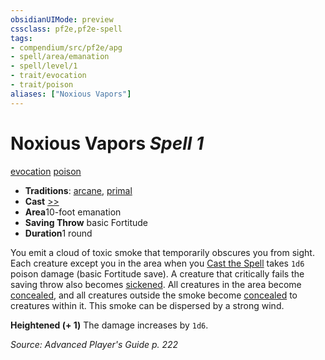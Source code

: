 ```yaml
---
obsidianUIMode: preview
cssclass: pf2e,pf2e-spell
tags:
- compendium/src/pf2e/apg
- spell/area/emanation
- spell/level/1
- trait/evocation
- trait/poison
aliases: ["Noxious Vapors"]
---
```

# Noxious Vapors *Spell 1*   
[evocation](../../rules/traits/evocation.md)  [poison](../../rules/traits/poison.md)  

- **Traditions**: [arcane](../../rules/traits/arcane.md), [primal](../../rules/traits/primal.md)
- **Cast** [>>](../../rules/core-rulebook/chapter-9-playing-the-game.md#Actions "Two-Action") 
- **Area**10-foot emanation
- **Saving Throw**  basic Fortitude
- **Duration**1 round

You emit a cloud of toxic smoke that temporarily obscures you from sight. Each creature except you in the area when you [Cast the Spell](../../rules/actions/cast-a-spell.md) takes `1d6` poison damage (basic Fortitude save). A creature that critically fails the saving throw also becomes [sickened](../../rules/conditions.md#Sickened). All creatures in the area become [concealed](../../rules/conditions.md#Concealed), and all creatures outside the smoke become [concealed](../../rules/conditions.md#Concealed) to creatures within it. This smoke can be dispersed by a strong wind.

**Heightened (+ 1)** The damage increases by `1d6`.

*Source: Advanced Player's Guide p. 222*